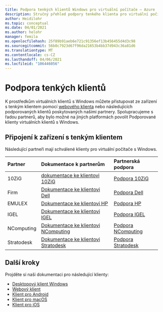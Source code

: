 ```yaml
---
title: Podpora tenkých klientů Windows pro virtuální počítače – Azure
description: Stručný přehled podpory tenkého klienta pro virtuální počítače s Windows
author: Heidilohr
ms.topic: conceptual
ms.date: 04/01/2021
ms.author: helohr
manager: femila
ms.openlocfilehash: 25f89b91aeb6e721c91356ef13b456455d4d3c98
ms.sourcegitcommit: 56b0c7923d67f96da21653b4bb37d943c36a81d6
ms.translationtype: MT
ms.contentlocale: cs-CZ
ms.lasthandoff: 04/06/2021
ms.locfileid: "106446056"
---
```

# <a name="thin-client-support"></a>Podpora tenkých klientů

K prostředkům virtuálních klientů s Windows můžete přistupovat ze zařízení s tenkým klientem pomocí [webového klienta](connect-web.md) nebo následujících podporovaných klientů poskytovaných našimi partnery. Spolupracujeme s řadou partnerů, aby bylo možné na jiných platformách povolit Podporované klienty virtuálních klientů s Windows.

## <a name="connect-with-your-thin-client-device"></a>Připojení k zařízení s tenkým klientem

Následující partneři mají schválené klienty pro virtuální počítače s Windows.

|Partner|Dokumentace k partnerům|Partnerská podpora|
|:------|:--------------------|:--------------|
|10ZiG |[dokumentace ke klientovi 10ZiG](https://www.10zig.com/about/microsoft-windows-virtual-desktop)|[Podpora 10ZiG](https://www.10zig.com/resources/support_faq)|
|Firm |[Dokumentace ke klientovi Dell](https://www.delltechnologies.com/en-us/collaterals/unauth/data-sheets/products/thin-clients/dell-thinos-9-for-microsoft-wvd.pdf)|[Podpora Dell](https://www.dell.com/support)|
|EMULEX |[Dokumentace ke klientovi HP](https://h20195.www2.hp.com/v2/GetDocument.aspx?docname=c07051097)|[Podpora HP](https://support.hp.com/us-en/products/workstations-thin-clients)|
|IGEL |[Dokumentace ke klientovi IGEL](https://www.igel.com/igel-solution-family/windows-virtual-desktop/)|[Podpora IGEL](https://www.igel.com/support/)|
|NComputing |[Dokumentace ke klientovi NComputing](https://www.ncomputing.com/microsoft)|[Podpora NComputing](https://www.ncomputing.com/support/support-options)|
|Stratodesk |[Dokumentace ke klientovi Stratodesk](https://www.stratodesk.com/kb/Microsoft_Windows_Virtual_Desktop_(WVD))|[Podpora Stratodesk](https://www.stratodesk.com/support/)|

## <a name="next-steps"></a>Další kroky

Projděte si naši dokumentaci pro následující klienty:

- [Desktopový klient Windows](connect-windows-7-10.md)
- [Webový klient](connect-web.md)
- [Klient pro Android](connect-android.md)
- [Klient pro macOS](connect-macos.md)
- [Klient pro iOS](connect-ios.md)
